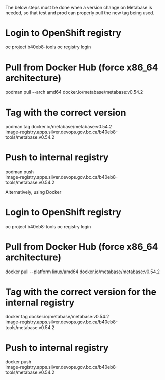 The below steps must be done when a version change on Metabase is needed, so that test and prod can properly pull the new tag being used.

# Login to OpenShift registry

oc project b40eb8-tools
oc registry login

# Pull from Docker Hub (force x86_64 architecture)

podman pull --arch amd64 docker.io/metabase/metabase:v0.54.2

# Tag with the correct version

podman tag docker.io/metabase/metabase:v0.54.2 \
 image-registry.apps.silver.devops.gov.bc.ca/b40eb8-tools/metabase:v0.54.2

# Push to internal registry

podman push \
 image-registry.apps.silver.devops.gov.bc.ca/b40eb8-tools/metabase:v0.54.2

Alternatively, using Docker

# Login to OpenShift registry

oc project b40eb8-tools
oc registry login

# Pull from Docker Hub (force x86_64 architecture)

docker pull --platform linux/amd64 docker.io/metabase/metabase:v0.54.2

# Tag with the correct version for the internal registry

docker tag docker.io/metabase/metabase:v0.54.2 \
 image-registry.apps.silver.devops.gov.bc.ca/b40eb8-tools/metabase:v0.54.2

# Push to internal registry

docker push \
 image-registry.apps.silver.devops.gov.bc.ca/b40eb8-tools/metabase:v0.54.2
